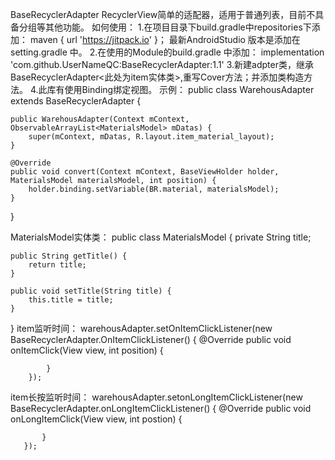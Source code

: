 BaseRecyclerAdapter 
RecyclerView简单的适配器，适用于普通列表，目前不具备分组等其他功能。
如何使用：
1.在项目目录下build.gradle中repositories下添加：
    maven { url 'https://jitpack.io' }；
    最新AndroidStudio 版本是添加在setting.gradle 中。
2.在使用的Module的build.gradle 中添加：
    implementation 'com.github.UserNameQC:BaseRecyclerAdapter:1.1'
3.新建adpter类，继承BaseRecyclerAdapter<此处为item实体类>,重写Cover方法；并添加类构造方法。
4.此库有使用Binding绑定视图。
示例：
public class WarehousAdapter extends BaseRecyclerAdapter<MaterialsModel> {

    public WarehousAdapter(Context mContext, ObservableArrayList<MaterialsModel> mDatas) {
        super(mContext, mDatas, R.layout.item_material_layout);
    }

    @Override
    public void convert(Context mContext, BaseViewHolder holder, MaterialsModel materialsModel, int position) {
        holder.binding.setVariable(BR.material, materialsModel);
    }
}

MaterialsModel实体类：
public class MaterialsModel {
    private String title;

    public String getTitle() {
        return title;
    }

    public void setTitle(String title) {
        this.title = title;
    }
}
item监听时间：
warehousAdapter.setOnItemClickListener(new BaseRecyclerAdapter.OnItemClickListener() {
            @Override
            public void onItemClick(View view, int position) {
                
            }
        });
item长按监听时间：
warehousAdapter.setonLongItemClickListener(new BaseRecyclerAdapter.onLongItemClickListener() {
           @Override
           public void onLongItemClick(View view, int postion) {
               
           }
       });

